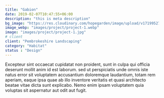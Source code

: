 ```yaml
---
title: "Gabion"
date: 2019-02-07T10:47:55+06:00
description: "this is meta description"
bg_image: "https://res.cloudinary.com/hopegarden/image/upload/v1719952740/title-poppy.webp"
image_webp: "images/project/project-1.webp"
image: "images/project/project-1.jpg"
# client
client: "Pembrokeshire Landscaping"
category: "Habitat"
status : "Design"
---
```


Excepteur sint occaecat cupidatat non proident, sunt in culpa qui officia deserunt mollit anim id est laborum. sed ut perspiciatis unde omnis iste natus error sit voluptatem accusantium doloremque laudantium, totam rem aperiam, eaque ipsa quae ab illo inventore veritatis et quasi architecto beatae vitae dicta sunt explicabo. Nemo enim ipsam voluptatem quia voluptas sit aspernatur aut odit aut fugit.
